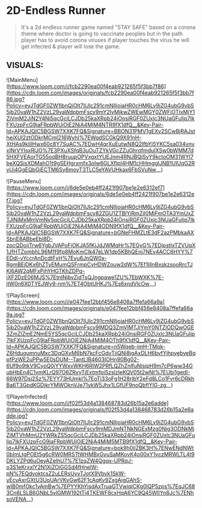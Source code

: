 # 2D-Endless Runner
> It's a 2d endless runner game named "STAY SAFE" based on a corona theme where doctor is going to vaccinate peoples but in the path player has to avoid corona viruses if player touches the virus he will get infected & player will lose the game.

## VISUALS:
![MainMenu](https://www.loom.com/i/fcb2290ea00f4eab921265f5f3bb7f86](https://cdn.loom.com/images/originals/fcb2290ea00f4eab921265f5f3bb7f86.jpg?Policy=eyJTdGF0ZW1lbnQiOlt7IlJlc291cmNlIjoiaHR0cHM6Ly9jZG4ubG9vbS5jb20vaW1hZ2VzL29yaWdpbmFscy9mY2IyMjkwZWEwMGY0ZWFiOTIxMjY1ZjVmM2JiN2Y4Ni5qcGciLCJDb25kaXRpb24iOnsiRGF0ZUxlc3NUaGFuIjp7IkFXUzpFcG9jaFRpbWUiOjE2NjA4MjM4NTR9fX1dfQ__&Key-Pair-Id=APKAJQIC5BGSW7XXK7FQ&Signature=BBON31PMV1gEXv2SCwBjRAJsthejXUI2ztODkrMCmI216WyhI%7EWqdSCGkQ9X91nH-XtHAs9kIjIHwx60c8Y7SuAC%7EDwH4qrXuEutwN8Q2IfbYj5YKC5sa034vnvxINrVYIsxRlJO%7E3PXuXSfqB3uOuTZYkVGcZZuGhrqfmduIXSw0bWMM7d5HXFVEAorTG55oqBH8ruupOPVxgxtYUEJnm4RNJBQjSyY9kctoOM31WYI7beXQSisXDMahO1t9gSEHgrxmfx3oIw6GLXfIpI4HM1cHHmgglJNB1UIUqG2RyUi4GgEQbGjECTM6Sy6moyT3TLC5eYAVUHkax6FbSVuNw__)

![PauseMenu](https://www.loom.com/i/6de5e0eb4ff2421f907be1e2e6312ef7](https://cdn.loom.com/images/originals/6de5e0eb4ff2421f907be1e2e6312ef7.jpg?Policy=eyJTdGF0ZW1lbnQiOlt7IlJlc291cmNlIjoiaHR0cHM6Ly9jZG4ubG9vbS5jb20vaW1hZ2VzL29yaWdpbmFscy82ZGU1ZTBlYjRmZjI0MjFmOTA3YmUxZTJlNjMxMmVmNy5qcGciLCJDb25kaXRpb24iOnsiRGF0ZUxlc3NUaGFuIjp7IkFXUzpFcG9jaFRpbWUiOjE2NjA4MjM4ODN9fX1dfQ__&Key-Pair-Id=APKAJQIC5BGSW7XXK7FQ&Signature=bGNeFHMZLtE3dF2azPMbkaAXSbnE8ABbeEbl8D-zpcQDoiiTrw6YgbJVAPoFjOKJA5fKjJdJWMqHr%7EGvG%7EDipstIxTZVUqX1JfHTZombhL96M1f9fp8MoKmClk47eLW1dp5KBhQEnj7NEy4ACC6HYY%7EDdl-vYccrAnDcdtFxH%7Evu6JnQW0x-RgmBEjDKx6hZTyEMumQSFrmpCyHDWZouw2dW%7Ef1IlInBxskzsooRrcTJKl6AW2qMFxPjhYHGTKhZDPq-iXF2DzE06MJS%7EtnlNjbvZidTsQJngpqwe1ZU%7EbWXK%7E-jtW0n6X0TYEJWy9-nm%7ET4ObtUHKJ%7Es6xndVlcOw__)

![PlayScreen](https://www.loom.com/i/e047fee12bbf456e8408a7ffefa66a9a](https://cdn.loom.com/images/originals/e047fee12bbf456e8408a7ffefa66a9a.jpg?Policy=eyJTdGF0ZW1lbnQiOlt7IlJlc291cmNlIjoiaHR0cHM6Ly9jZG4ubG9vbS5jb20vaW1hZ2VzL29yaWdpbmFscy9lMDQ3ZmVlMTJiYmY0NTZlODQwOGE3ZmZlZmE2NmE5YS5qcGciLCJDb25kaXRpb24iOnsiRGF0ZUxlc3NUaGFuIjp7IkFXUzpFcG9jaFRpbWUiOjE2NjA4MjM4OTh9fX1dfQ__&Key-Pair-Id=APKAJQIC5BGSW7XXK7FQ&Signature=n5Wqeb-imH-TMpk-Z6HduqumnuMxc3DqGXyM6bN7kcFcGdvTjiQNi8jgAxDLH6byfYjhpyebyeBqpfPzWE2uPPw5E0sDUM--TantLIB4603IOHn90Bg02-6Uf9o9tkV9CyoQ0iYYWxvWKH6RlW2PRfLQZhZnlfuNlsipH9m7cP6ww34GubHbEn4C1vmKLrQ97O6ZRyyTjExtmfpiSzslzIeKQV05t2wNt%7EUbi1gedI-66W97Dsj2Sz%7EYY73HUmkI%7EoTi33oFg1H28rlbY2eFd8LCo1Fvr6cDRkhBa6T3GpdKGDjkrYMWOknVJe71ykW5Jhx1LGfUF9noQbflYIG-zg__)

![PlayerInfected](https://www.loom.com/i/f02f53d4a138468783d26b15a2e6adde](https://cdn.loom.com/images/originals/f02f53d4a138468783d26b15a2e6adde.jpg?Policy=eyJTdGF0ZW1lbnQiOlt7IlJlc291cmNlIjoiaHR0cHM6Ly9jZG4ubG9vbS5jb20vaW1hZ2VzL29yaWdpbmFscy9mMDJmNTNkNGExMzg0Njg3ODNkMjZiMTVhMmU2YWRkZS5qcGciLCJDb25kaXRpb24iOnsiRGF0ZUxlc3NUaGFuIjp7IkFXUzpFcG9jaFRpbWUiOjE2NjA4MjM5MTB9fX1dfQ__&Key-Pair-Id=APKAJQIC5BGSW7XXK7FQ&Signature=bok9h0ilZBK3H%7ENwENdNWt0bImLtgPOEt5g6cRW0MRSTtWHMBxGyuSaMKovK4o00xY1vczMRWLTL4t9DKLYZPd6uOeyAZelhU7%7E1zqZW4Qgqx-UPRqJ-o3S1eKrxxlY2N1XiZOjGGSd4fHnelW-pN%7EQdvoktcsZ2uLERsUvyTJotX9Vbyk1SkW-yEcyAxrGXtU3UoUArVKvGw62F1cAqKv9ZxgAigGAhS-wIB0mfOkc1yAmBw%7EPYYKhYisdAxTruaGTVwiqlCKg0lQP5zps%7EqJC683Cn6LSLB6GNbL5vlGMW192tTi4TKEWF8cxHqA6YC9Q45WIlYn8Jc%7ENhsoVENA__)
